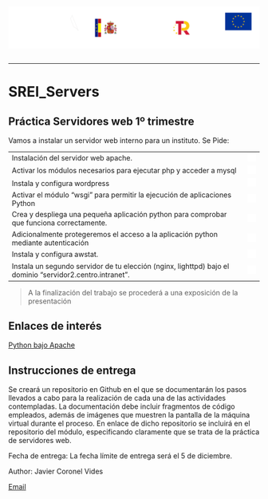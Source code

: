 <p style="text-aling:center;height:100px"><img src="/md/res/_banner.svg"></p>

---

# SREI_Servers

## Práctica Servidores web 1º trimestre

Vamos a instalar un servidor web interno para un instituto. Se Pide:

|||
|--|--|
| Instalación del servidor web apache. | [<img src="/md/res/_arrow.svg" width="30">](/md/1.md) |
| Activar los módulos necesarios para ejecutar php y acceder a mysql | [<img src="/md/res/_arrow.svg" width="30">](/md/2.md) |
| Instala y configura wordpress | [<img src="/md/res/_arrow.svg" width="30">](/md/3.md) |
| Activar el módulo “wsgi” para permitir la ejecución de aplicaciones Python | [<img src="/md/res/_arrow.svg" width="30">](/md/4.md) |
| Crea y despliega una pequeña aplicación python para comprobar que funciona correctamente. | [<img src="/md/res/_arrow.svg" width="30">](/md/5.md) |
| Adicionalmente protegeremos el acceso a la aplicación python mediante autenticación | [<img src="/md/res/_arrow.svg" width="30">](/md/6.md) |
| Instala y configura awstat. | [<img src="/md/res/_arrow.svg" width="30">](/md/7.md) |
| Instala un segundo servidor de tu elección (nginx, lighttpd) bajo el dominio “servidor2.centro.intranet”. | [<img src="/md/res/_arrow.svg" width="30">](/md/8.md) |

> A la finalización del trabajo se procederá a una exposición de la presentación

## Enlaces de interés

[Python bajo Apache](https://uniwebsidad.com/libros/python/capitulo-13/python-bajo-apache)


## Instrucciones de entrega
Se creará un repositorio en Github en el que se documentarán los pasos llevados a cabo para la realización de cada una de las actividades contempladas. La documentación debe incluir fragmentos de código empleados, además de imágenes que muestren la pantalla de la máquina virtual durante el proceso.
En enlace de dicho repositorio se incluirá en el repositorio del módulo, especificando claramente que se trata de la práctica de servidores web.

Fecha de entrega: La fecha límite de entrega será el 5 de diciembre.

<footer>
<p>Author: Javier Coronel Vides</p>
<p><a href="mailto:covija97@gmail.com">Email</a></p>
</footer>